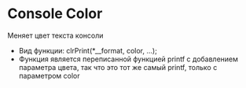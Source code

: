 # Console Color
Меняет цвет текста консоли

- Вид функции: clrPrint(*__format, color, ...);
- Функция является переписанной функцией printf с добавлением параметра цвета, так что это тот же самый printf, только с параметром color
